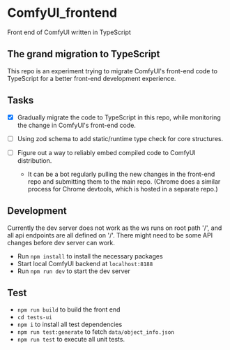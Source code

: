 # ComfyUI_frontend

Front end of ComfyUI written in TypeScript

## The grand migration to TypeScript

This repo is an experiment trying to migrate ComfyUI's front-end code to TypeScript for a better front-end development experience.

## Tasks

- [x] Gradually migrate the code to TypeScript in this repo, while monitoring the change
in ComfyUI's front-end code.
- [ ] Using zod schema to add static/runtime type check for core structures.
- [ ] Figure out a way to reliably embed compiled code to ComfyUI distribution.

  - It can be a bot regularly pulling the new changes in the front-end repo and submitting them to the main repo. (Chrome does a similar process for Chrome devtools, which is hosted in a separate repo.)


## Development

Currently the dev server does not work as the ws runs on root path '/', and all api endpoints are all defined on '/'. There might need to be some API changes before dev server can work.

- Run `npm install` to install the necessary packages
- Start local ComfyUI backend at `localhost:8188`
- Run `npm run dev` to start the dev server

## Test

- `npm run build` to build the front end
- `cd tests-ui`
- `npm i` to install all test dependencies
- `npm run test:generate` to fetch `data/object_info.json`
- `npm run test` to execute all unit tests.
